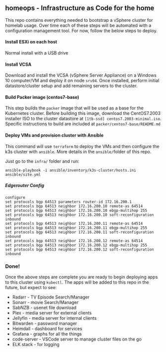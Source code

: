 ## homeops - Infrastructure as Code for the home
This repo contains everything needed to bootstrap a vSphere cluster for homelab usage. Over time each of these steps will be automated with a configuration management tool. For now, follow the below steps to deploy.

#### Install ESXi on each host
Normal install with a USB drive

#### Install VCSA
Download and install the VCSA (vSphere Server Appliance) on a Windows 10 computer/VM and deploy it on node `srv04`. Once installed, perform initial datastore/cluster setup and add remaining servers to the cluster.

#### Build Packer image (centos7-base)
This step builds the `packer` image that will be used as a base for the Kubernetes cluster. Before building this image, download the CentOS7.2003 installer ISO to the cluster datastore at `[1tb-ssd] centos7.2003-minimal.iso`. Specific instructions to build are included at `packer/centos7-base/README.md`

#### Deploy VMs and provision cluster with Ansible
This command will use `terraform` to deploy the VMs and then configure the k3s cluster with `ansible`. More details in the `ansible/`folder of this repo.

Just go to the `infra/` folder and run:
```
ansible-playbook -i ansible/inventory/k3s-cluster/hosts.ini ansible/site.yml
```

##### Edgerouter Config
```
configure
set protocols bgp 64513 parameters router-id 172.16.200.1
set protocols bgp 64513 neighbor 172.16.200.10 remote-as 64514
set protocols bgp 64513 neighbor 172.16.200.10 ebgp-multihop 255
set protocols bgp 64513 neighbor 172.16.200.10 soft-reconfiguration inbound
set protocols bgp 64513 neighbor 172.16.200.11 remote-as 64514
set protocols bgp 64513 neighbor 172.16.200.11 ebgp-multihop 255
set protocols bgp 64513 neighbor 172.16.200.11 soft-reconfiguration inbound
set protocols bgp 64513 neighbor 172.16.200.12 remote-as 64514
set protocols bgp 64513 neighbor 172.16.200.12 ebgp-multihop 255
set protocols bgp 64513 neighbor 172.16.200.12 soft-reconfiguration inbound
```

### Done!
Once the above steps are complete you are ready to begin deploying apps to this cluster using `kubectl`. The apps will be added to this repo in the future, but expect to see:

* Radarr - TV Episode Search/Manager
* Sonarr - movie Search/Manager
* SabNZB - usenet file download
* Plex - media server for external clients
* Jellyfin - media server for internal clients
* Bitwarden - password manager
* Heimdall - dashboard for services
* Grafana - graphs for all the things
* code-server - VSCode server to manage cluster files on the go
* ELK stack - for logging
